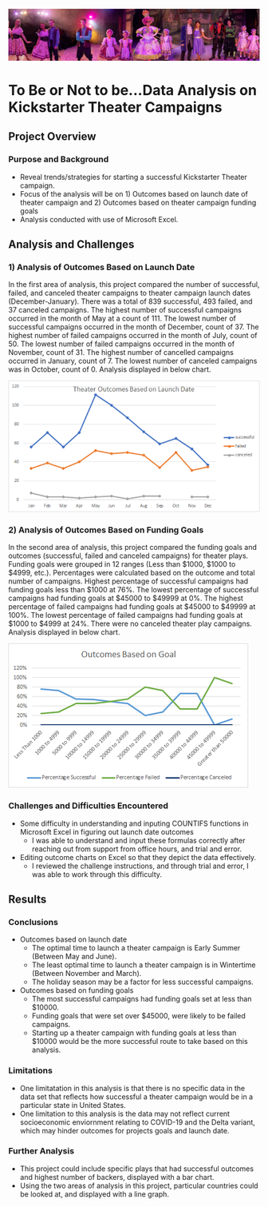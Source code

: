 ![theater_pic](theater_pic.png)
# To Be or Not to be...Data Analysis on Kickstarter Theater Campaigns 

## Project Overview

### Purpose and Background
* Reveal trends/strategies for starting a successful Kickstarter Theater campaign.
* Focus of the analysis will be on 1) Outcomes based on launch date of theater campaign and 2) Outcomes based on theater campaign funding goals
* Analysis conducted with use of Microsoft Excel.

## Analysis and Challenges

### 1) Analysis of Outcomes Based on Launch Date
In the first area of analysis, this project compared the number of successful, failed, and canceled theater campaigns to theater campaign launch dates (December-January). There was a total of 839 successful, 493 failed, and 37 canceled campaigns. The highest number of successful campaigns occurred in the month of May at a count of 111. The lowest number of successful campaigns occurred in the month of December, count of 37. The highest number of failed campaigns occurred in the month of July, count of 50. The lowest number of failed campaigns occurred in the month of November, count of 31.  The highest number of cancelled campaigns occurred in January, count of 7. The lowest number of canceled campaigns was in October, count of 0. Analysis displayed in below chart. 

![Theater_Outcomes_vs_Launch](resources/Theater_Outcomes_vs_Launch.png)
### 2) Analysis of Outcomes Based on Funding Goals
In the second area of analysis, this project compared the funding goals and outcomes (successful, failed and canceled campaigns) for theater plays. Funding goals were grouped in 12 ranges (Less than $1000, $1000 to $4999, etc.). Percentages were calculated based on the outcome and total number of campaigns. Highest percentage of successful campaigns had funding goals less than $1000 at 76%. The lowest percentage of successful campaigns had funding goals at $45000 to $49999 at 0%. The highest percentage of failed campaigns had funding goals at $45000 to $49999 at 100%. The lowest percentage of failed campaigns had funding goals at $1000 to $4999 at 24%. There were no canceled theater play campaigns. Analysis displayed in below chart.

![outcomes_vs_goals](resources/outcomes_vs_goals.png)
### Challenges and Difficulties Encountered
* Some difficulty in understanding and inputing COUNTIFS functions in Microsoft Excel in figuring out launch date outcomes
  * I was able to understand and input these formulas correctly after reaching out from support from office hours, and trial and error.
* Editing outcome charts on Excel so that they depict the data effectively.
  * I reviewed the challenge instructions, and through trial and error, I was able to work through this difficulty.
## Results

### Conclusions
* Outcomes based on launch date
  * The optimal time to launch a theater campaign is Early Summer (Between May and June).
  * The least optimal time to launch a theater campaign is in Wintertime (Between November and March). 
  * The holiday season may be a factor for less successful campaigns.
* Outcomes based on funding goals
  * The most successful campaigns had funding goals set at less than $10000. 
  * Funding goals that were set over $45000, were likely to be failed campaigns.
  * Starting up a theater campaign with funding goals at less than $10000 would be the more successful route to take based on this analysis. 

### Limitations
* One limitatation in this analysis is that there is no specific data in the data set that reflects how successful a theater campaign would be in a particular state in United States. 
* One limitation to this analysis is the data may not reflect current socioeconomic enviornment relating to COVID-19 and the Delta variant, which may hinder outcomes for projects goals and launch date.

### Further Analysis
* This project could include specific plays that had successful outcomes and highest number of backers, displayed with a bar chart. 
* Using the two areas of analysis in this project, particular countries could be looked at, and displayed with a line graph.
